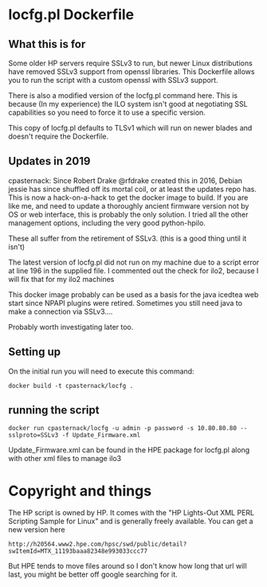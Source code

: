 # locfg.pl Dockerfile

## What this is for

Some older HP servers require SSLv3 to run, but newer Linux distributions have
removed SSLv3 support from openssl libraries.  This Dockerfile allows you to
run the script with a custom openssl with SSLv3 support.

There is also a modified version of the locfg.pl command here.  This is
because (In my experience) the ILO system isn't good at negotiating SSL
capabilities so you need to force it to use a specific version.

This copy of locfg.pl defaults to TLSv1 which will run on newer blades and
doesn't require the Dockerfile.

## Updates in 2019

cpasternack:
Since Robert Drake @rfdrake created this in 2016, Debian jessie has since shuffled off its mortal coil,
or at least the updates repo has. This is now a hack-on-a-hack to get the docker image to build. If you
are like me, and need to update a thoroughly ancient firmware version not by OS or web interface, this
is probably the only solution. I tried all the other management options, including the very good python-hpilo.

These all suffer from the retirement of SSLv3. (this is a good thing until it isn't)

The latest version of locfg.pl did not run on my machine due to a script error at line 196 in the supplied file.
I commented out the check for ilo2, because I will fix that for my ilo2 machines  

This docker image probably can be used as a basis for the java icedtea web start since NPAPI plugins were retired.
Sometimes you still need java to make a connection via SSLv3....

Probably worth investigating later too.

## Setting up

On the initial run you will need to execute this command:

    docker build -t cpasternack/locfg .

## running the script

    docker run cpasternack/locfg -u admin -p password -s 10.80.80.80 --sslproto=SSLv3 -f Update_Firmware.xml

Update_Firmware.xml can be found in the HPE package for locfg.pl along with other xml files to manage ilo3

# Copyright and things

The HP script is owned by HP.  It comes with the "HP Lights-Out XML PERL
Scripting Sample for Linux" and is generally freely available.  You can get a
new version here

    http://h20564.www2.hpe.com/hpsc/swd/public/detail?swItemId=MTX_11193baaa82348e993033ccc77

But HPE tends to move files around so I don't know how long that url will
last, you might be better off google searching for it.

